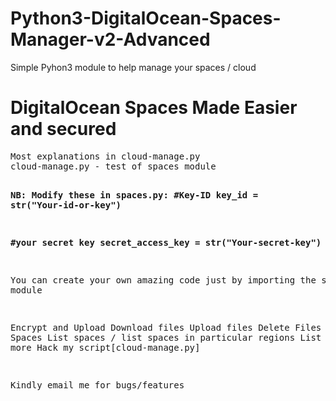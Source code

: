 # Python3-DigitalOcean-Spaces-Manager-v2-Advanced
Simple Pyhon3 module to help manage your spaces / cloud
<h1>DigitalOcean Spaces Made Easier and secured</h1>
<p></p>
<pre>
Most explanations in cloud-manage.py
cloud-manage.py - test of spaces module

<strong>NB: Modify these in spaces.py:
 #Key-ID
 key_id = str("Your-id-or-key")

#your secret key
secret_access_key = str("Your-secret-key")
</strong>

You can create your own amazing code just by importing the space module

Encrypt and Upload
Download files
Upload files
Delete Files
Create Spaces
List spaces / list spaces in particular regions
List files
and more
Hack my script[cloud-manage.py]

Kindly email me for bugs/features
</pre>

